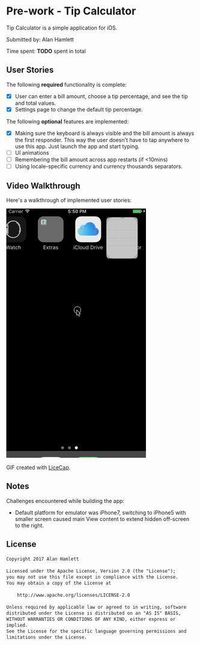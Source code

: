 # Pre-work - Tip Calculator

Tip Calculator is a simple application for iOS.

Submitted by: Alan Hamlett

Time spent: **TODO** spent in total

## User Stories

The following **required** functionality is complete:

* [X] User can enter a bill amount, choose a tip percentage, and see the tip and total values.
* [X] Settings page to change the default tip percentage.

The following **optional** features are implemented:
* [X] Making sure the keyboard is always visible and the bill amount is always the first responder. This way the user doesn't have to tap anywhere to use this app. Just launch the app and start typing.
* [ ] UI animations
* [ ] Remembering the bill amount across app restarts (if <10mins)
* [ ] Using locale-specific currency and currency thousands separators.

## Video Walkthrough

Here's a walkthrough of implemented user stories:

![Video Walkthrough](./demo.gif "Video Walkthrough")

GIF created with [LiceCap](http://www.cockos.com/licecap/).

## Notes

Challenges encountered while building the app:

* Default platform for emulator was iPhone7, switching to iPhone5 with smaller
  screen caused main View content to extend hidden off-screen to the right.

## License

    Copyright 2017 Alan Hamlett

    Licensed under the Apache License, Version 2.0 (the "License");
    you may not use this file except in compliance with the License.
    You may obtain a copy of the License at

        http://www.apache.org/licenses/LICENSE-2.0

    Unless required by applicable law or agreed to in writing, software
    distributed under the License is distributed on an "AS IS" BASIS,
    WITHOUT WARRANTIES OR CONDITIONS OF ANY KIND, either express or implied.
    See the License for the specific language governing permissions and
    limitations under the License.
